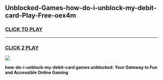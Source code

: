 
## Unblocked-Games-how-do-i-unblock-my-debit-card-Play-Free-oex4m
<h3>
<a href="https://premium76.site?title=how-do-i-unblock-my-debit-card&ref=18A1">CLICK TO PLAY</a></h3>
<hr>

<h3>
<a href="https://premium76.site?title=how-do-i-unblock-my-debit-card&ref=18A1">CLICK 2 PLAY</a>
  
</h3>

<a href="https://premium76.site?title=how-do-i-unblock-my-debit-card&ref=18A1"><img src="https://clearcache.store/games.png"></a>


**how-do-i-unblock-my-debit-card games unblocked: Your Gateway to Fun and Accessible Online Gaming**
